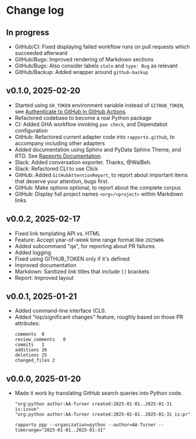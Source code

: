 # Change log

## In progress
- GitHub/CI: Fixed displaying failed workflow runs on pull requests
  which succeeded afterward
- GitHub/Bugs: Improved rendering of Markdown sections
- GitHub/Bugs: Also consider labels `stale` and `type: Bug` as relevant
- GitHub/Backup: Added wrapper around `github-backup`

## v0.1.0, 2025-02-20
- Started using `GH_TOKEN` environment variable instead of `GITHUB_TOKEN`,
  see [Authenticate to GitHub in GitHub Actions].
- Refactored codebase to become a real Python package
- CI: Added GHA workflow invoking `poe check`, and Dependabot configuration
- GitHub: Refactored current adapter code into `rapporto.github`, to accompany
  including other adapters
- Added documentation using Sphinx and PyData Sphinx Theme, and RTD.
  See [Rapporto Documentation].
- Slack: Added conversation exporter. Thanks, @WalBeh.
- Slack: Refactored CLI to use Click
- GitHub: Added `GitHubAttentionReport`, to report about important items
  that deserve your attention, bugs first.
- GitHub: Make options optional, to report about the complete corpus
- GitHub: Display full project names `<org>/<project>` within Markdown links

[Authenticate to GitHub in GitHub Actions]: https://josh-ops.com/posts/gh-auth-login-in-actions/
[Rapporto Documentation]: https://rapporto.readthedocs.io/

## v0.0.2, 2025-02-17
- Fixed link templating API vs. HTML
- Feature: Accept year-of-week time range format like `2025W06`
- Added subcommand "qa", for reporting about PR failures
- Added logging
- Fixed using GITHUB_TOKEN only if it's defined
- Improved documentation
- Markdown: Sanitized link titles that include `[]` brackets
- Report: Improved layout

## v0.0.1, 2025-01-21
- Added command-line interface (CLI).
- Added "top/significant changes" feature, roughly based on those PR attributes:
  ```
  comments	0
  review_comments	0
  commits	1
  additions	26
  deletions	25
  changed_files	2
  ```

## v0.0.0, 2025-01-20
- Made it work by translating GitHub search queries into Python code.
  ```text
  "org:python author:AA-Turner created:2025-01-01..2025-01-31 is:issue"
  "org:python author:AA-Turner created:2025-01-01..2025-01-31 is:pr"
  ```
  ```shell
  rapporto ppp --organization=python --author=AA-Turner --timerange="2025-01-01..2025-01-31"
  ```

